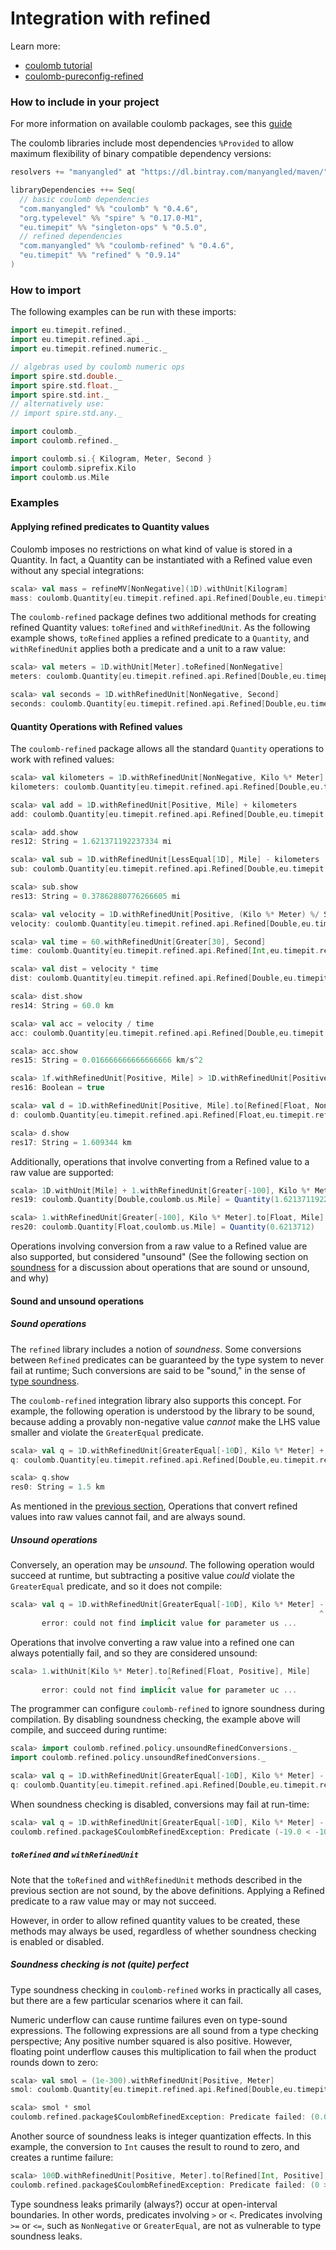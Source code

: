 # Integration with refined

Learn more:

* [coulomb tutorial](../README.md#tutorial)
* [coulomb-pureconfig-refined](../coulomb-pureconfig-refined/README.md)

### How to include in your project

For more information on available coulomb packages, see this
[guide](../README.md#how-to-include-coulomb-in-your-project)

The coulomb libraries include most dependencies `%Provided` to allow maximum flexibility
of binary compatible dependency versions:

```scala
resolvers += "manyangled" at "https://dl.bintray.com/manyangled/maven/"

libraryDependencies ++= Seq(
  // basic coulomb dependencies
  "com.manyangled" %% "coulomb" % "0.4.6",
  "org.typelevel" %% "spire" % "0.17.0-M1",
  "eu.timepit" %% "singleton-ops" % "0.5.0",
  // refined dependencies
  "com.manyangled" %% "coulomb-refined" % "0.4.6",  
  "eu.timepit" %% "refined" % "0.9.14"
)
```

### How to import

The following examples can be run with these imports:

```scala
import eu.timepit.refined._
import eu.timepit.refined.api._
import eu.timepit.refined.numeric._

// algebras used by coulomb numeric ops
import spire.std.double._
import spire.std.float._
import spire.std.int._
// alternatively use:
// import spire.std.any._

import coulomb._
import coulomb.refined._

import coulomb.si.{ Kilogram, Meter, Second }
import coulomb.siprefix.Kilo
import coulomb.us.Mile
```

### Examples

#### Applying refined predicates to Quantity values

Coulomb imposes no restrictions on what kind of value is stored in a Quantity.
In fact, a Quantity can be instantiated with a Refined value even without any special integrations:
```scala
scala> val mass = refineMV[NonNegative](1D).withUnit[Kilogram]
mass: coulomb.Quantity[eu.timepit.refined.api.Refined[Double,eu.timepit.refined.numeric.NonNegative],coulomb.si.Kilogram] = Quantity(1.0)
```

The `coulomb-refined` package defines two additional methods for creating refined Quantity values:
`toRefined` and `withRefinedUnit`.
As the following example shows, `toRefined` applies a refined predicate to a `Quantity`, and
`withRefinedUnit` applies both a predicate and a unit to a raw value:
```scala
scala> val meters = 1D.withUnit[Meter].toRefined[NonNegative]
meters: coulomb.Quantity[eu.timepit.refined.api.Refined[Double,eu.timepit.refined.numeric.NonNegative],coulomb.si.Meter] = Quantity(1.0)

scala> val seconds = 1D.withRefinedUnit[NonNegative, Second]
seconds: coulomb.Quantity[eu.timepit.refined.api.Refined[Double,eu.timepit.refined.numeric.NonNegative],coulomb.si.Second] = Quantity(1.0)
```

#### Quantity Operations with Refined values

The `coulomb-refined` package allows all the standard `Quantity` operations to work with refined values:

```scala
scala> val kilometers = 1D.withRefinedUnit[NonNegative, Kilo %* Meter]
kilometers: coulomb.Quantity[eu.timepit.refined.api.Refined[Double,eu.timepit.refined.numeric.NonNegative],coulomb.siprefix.Kilo %* coulomb.si.Meter] = Quantity(1.0)

scala> val add = 1D.withRefinedUnit[Positive, Mile] + kilometers
add: coulomb.Quantity[eu.timepit.refined.api.Refined[Double,eu.timepit.refined.numeric.Positive],coulomb.us.Mile] = Quantity(1.621371192237334)

scala> add.show
res12: String = 1.621371192237334 mi

scala> val sub = 1D.withRefinedUnit[LessEqual[1D], Mile] - kilometers
sub: coulomb.Quantity[eu.timepit.refined.api.Refined[Double,eu.timepit.refined.numeric.LessEqual[1.0]],coulomb.us.Mile] = Quantity(0.37862880776266605)

scala> sub.show
res13: String = 0.37862880776266605 mi

scala> val velocity = 1D.withRefinedUnit[Positive, (Kilo %* Meter) %/ Second]
velocity: coulomb.Quantity[eu.timepit.refined.api.Refined[Double,eu.timepit.refined.numeric.Positive],coulomb.siprefix.Kilo %* coulomb.si.Meter %/ coulomb.si.Second] = Quantity(1.0)

scala> val time = 60.withRefinedUnit[Greater[30], Second]
time: coulomb.Quantity[eu.timepit.refined.api.Refined[Int,eu.timepit.refined.numeric.Greater[30]],coulomb.si.Second] = Quantity(60)

scala> val dist = velocity * time
dist: coulomb.Quantity[eu.timepit.refined.api.Refined[Double,eu.timepit.refined.numeric.Greater[shapeless._0]],coulomb.siprefix.Kilo %* coulomb.si.Meter] = Quantity(60.0)

scala> dist.show
res14: String = 60.0 km

scala> val acc = velocity / time
acc: coulomb.Quantity[eu.timepit.refined.api.Refined[Double,eu.timepit.refined.numeric.Greater[shapeless._0]],coulomb.siprefix.Kilo %* coulomb.si.Meter %/ (coulomb.si.Second %^ Int(2))] = Quantity(0.016666666666666666)

scala> acc.show
res15: String = 0.016666666666666666 km/s^2

scala> 1f.withRefinedUnit[Positive, Mile] > 1D.withRefinedUnit[Positive, Kilo %* Meter]
res16: Boolean = true

scala> val d = 1D.withRefinedUnit[Positive, Mile].to[Refined[Float, NonNegative], Kilo %* Meter]
d: coulomb.Quantity[eu.timepit.refined.api.Refined[Float,eu.timepit.refined.numeric.NonNegative],coulomb.siprefix.Kilo %* coulomb.si.Meter] = Quantity(1.609344)

scala> d.show
res17: String = 1.609344 km
```

Additionally, operations that involve converting from a Refined value to a raw value are supported:

```scala
scala> 1D.withUnit[Mile] + 1.withRefinedUnit[Greater[-100], Kilo %* Meter]
res19: coulomb.Quantity[Double,coulomb.us.Mile] = Quantity(1.621371192237334)

scala> 1.withRefinedUnit[Greater[-100], Kilo %* Meter].to[Float, Mile]
res20: coulomb.Quantity[Float,coulomb.us.Mile] = Quantity(0.6213712)
```

Operations involving conversion from a raw value to a Refined value are also supported,
but considered "unsound" (See the following section on
[soundness](#sound-and-unsound-operations)
for a discussion about operations that are sound or unsound, and why)

#### Sound and unsound operations

##### Sound operations

The `refined` library includes a notion of _soundness_.
Some conversions between `Refined` predicates can be guaranteed by the type system to never fail at runtime;
Such conversions are said to be "sound," in the sense of
[type soundness](https://cs.stackexchange.com/questions/82155/is-there-a-difference-between-type-safety-and-type-soundness).

The `coulomb-refined` integration library also supports this concept.
For example, the following operation is understood by the library to be sound, because adding a provably
non-negative value _cannot_ make the LHS value smaller and violate the `GreaterEqual` predicate.
```scala
scala> val q = 1D.withRefinedUnit[GreaterEqual[-10D], Kilo %* Meter] + 500D.withRefinedUnit[Greater[100D], Meter]
q: coulomb.Quantity[eu.timepit.refined.api.Refined[Double,eu.timepit.refined.numeric.GreaterEqual[-10.0]],coulomb.siprefix.Kilo %* coulomb.si.Meter] = Quantity(1.5)

scala> q.show
res0: String = 1.5 km
```

As mentioned in the
[previous section](#quantity-operations-with-refined-values),
Operations that convert refined values into raw values cannot fail,
and are always sound.

##### Unsound operations

Conversely, an operation may be _unsound_.
The following operation would succeed at runtime, but subtracting a positive value _could_
violate the `GreaterEqual` predicate, and so it does not compile:
```scala
scala> val q = 1D.withRefinedUnit[GreaterEqual[-10D], Kilo %* Meter] - 500D.withRefinedUnit[Greater[100D], Meter]
                                                                     ^
       error: could not find implicit value for parameter us ...
```

Operations that involve converting a raw value into a refined one can always potentially fail,
and so they are considered unsound:
```scala
scala> 1.withUnit[Kilo %* Meter].to[Refined[Float, Positive], Mile]
                                   ^
       error: could not find implicit value for parameter uc ...
```

The programmer can configure `coulomb-refined` to ignore soundness during compilation.
By disabling soundness checking, the example above will compile, and succeed during runtime:
```scala
scala> import coulomb.refined.policy.unsoundRefinedConversions._
import coulomb.refined.policy.unsoundRefinedConversions._

scala> val q = 1D.withRefinedUnit[GreaterEqual[-10D], Kilo %* Meter] - 500D.withRefinedUnit[Greater[100D], Meter]
q: coulomb.Quantity[eu.timepit.refined.api.Refined[Double,eu.timepit.refined.numeric.GreaterEqual[-10.0]],coulomb.siprefix.Kilo %* coulomb.si.Meter] = Quantity(0.5)
```

When soundness checking is disabled, conversions may fail at run-time:
```scala
scala> val q = 1D.withRefinedUnit[GreaterEqual[-10D], Kilo %* Meter] - 20000D.withRefinedUnit[Greater[100D], Meter]
coulomb.refined.package$CoulombRefinedException: Predicate (-19.0 < -10.0) did not fail.
```

##### `toRefined` and `withRefinedUnit`

Note that the `toRefined` and `withRefinedUnit` methods described in the previous section are not sound,
by the above definitions.
Applying a Refined predicate to a raw value may or may not succeed.

However, in order to allow refined quantity values to be created, these methods may always be used,
regardless of whether soundness checking is enabled or disabled.

##### Soundness checking is not (quite) perfect

Type soundness checking in `coulomb-refined` works in practically all cases,
but there are a few particular scenarios where it can fail.

Numeric underflow can cause runtime failures even on type-sound expressions.
The following expressions are all sound from a type checking perspective;
Any positive number squared is also positive. However, floating point underflow
causes this multiplication to fail when the product rounds down to zero:
```scala
scala> val smol = (1e-300).withRefinedUnit[Positive, Meter]
smol: coulomb.Quantity[eu.timepit.refined.api.Refined[Double,eu.timepit.refined.numeric.Positive],coulomb.si.Meter] = Quantity(1.0E-300)

scala> smol * smol
coulomb.refined.package$CoulombRefinedException: Predicate failed: (0.0 > 0.0).
```

Another source of soundness leaks is integer quantization effects.
In this example, the conversion to `Int` causes the result to round to zero,
and creates a runtime failure:
```scala
scala> 100D.withRefinedUnit[Positive, Meter].to[Refined[Int, Positive], Kilo %* Meter]
coulomb.refined.package$CoulombRefinedException: Predicate failed: (0 > 0).
```

Type soundness leaks primarily (always?) occur at open-interval boundaries.
In other words, predicates involving `>` or `<`.
Predicates involving `>=` or `<=`, such as `NonNegative` or `GreaterEqual`,
are not as vulnerable to type soundness leaks.
